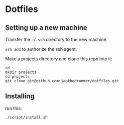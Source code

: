# Dotfiles

## Setting up a new machine

Transfer the `~/.ssh` directory to the new machine.

`ssh add` to authorize the ssh agent.

Make a projects directory and clone this repo into it:

```
cd ~
mkdir projects
cd projects
git clone git@github.com:jagthedrummer/dotfiles.git
```
## Installing

run this:

```bash
./script/install.sh
```
